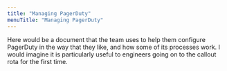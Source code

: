 ```yaml
---
title: "Managing PagerDuty"
menuTitle: "Managing PagerDuty"
---
```


Here would be a document that the team uses to help them configure PagerDuty in the way that they like, and how some of its processes work. I would imagine it is particularly useful to engineers going on to the callout rota for the first time.
